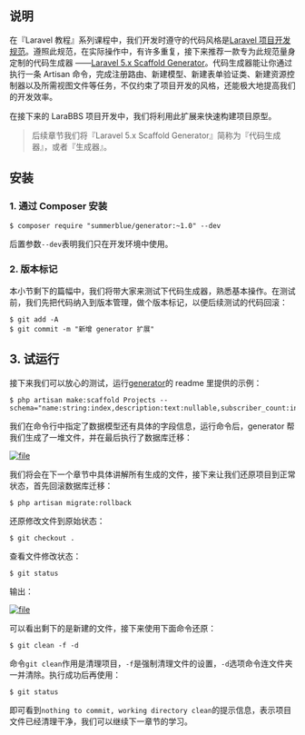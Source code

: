 ## 说明

在『Laravel 教程』系列课程中，我们开发时遵守的代码风格是[Laravel 项目开发规范](https://learnku.com/courses/laravel-specification)。遵照此规范，在实际操作中，有许多重复，接下来推荐一款专为此规范量身定制的代码生成器 ——[Laravel 5.x Scaffold Generator](https://github.com/summerblue/generator)。代码生成器能让你通过执行一条 Artisan 命令，完成注册路由、新建模型、新建表单验证类、新建资源控制器以及所需视图文件等任务，不仅约束了项目开发的风格，还能极大地提高我们的开发效率。

在接下来的 LaraBBS 项目开发中，我们将利用此扩展来快速构建项目原型。

> 后续章节我们将『Laravel 5.x Scaffold Generator』简称为『代码生成器』，或者『生成器』。

## 安装

### 1. 通过 Composer 安装

```
$ composer require "summerblue/generator:~1.0" --dev
```

后置参数`--dev`表明我们只在开发环境中使用。

### 2. 版本标记

本小节剩下的篇幅中，我们将带大家来测试下代码生成器，熟悉基本操作。在测试前，我们先把代码纳入到版本管理，做个版本标记，以便后续测试的代码回滚：

```
$ git add -A
$ git commit -m "新增 generator 扩展"
```

## 3. 试运行

接下来我们可以放心的测试，运行[generator](https://github.com/summerblue/generator)的 readme 里提供的示例：

```
$ php artisan make:scaffold Projects --schema="name:string:index,description:text:nullable,subscriber_count:integer:unsigned:default(0)"
```

我们在命令行中指定了数据模型还有具体的字段信息，运行命令后，generator 帮我们生成了一堆文件，并在最后执行了数据库迁移：

[![](https://iocaffcdn.phphub.org/uploads/images/201812/23/1/7HRTmvwdNT.png!large "file")](https://iocaffcdn.phphub.org/uploads/images/201812/23/1/7HRTmvwdNT.png!large)

我们将会在下一个章节中具体讲解所有生成的文件，接下来让我们还原项目到正常状态，首先回滚数据库迁移：

```
$ php artisan migrate:rollback
```

还原修改文件到原始状态：

```
$ git checkout . 
```

查看文件修改状态：

```
$ git status
```

输出：

[![](https://iocaffcdn.phphub.org/uploads/images/201812/23/1/lyhkFy7xUb.png!large "file")](https://iocaffcdn.phphub.org/uploads/images/201812/23/1/lyhkFy7xUb.png!large)

可以看出剩下的是新建的文件，接下来使用下面命令还原：

```
$ git clean -f -d 
```

命令`git clean`作用是清理项目，`-f`是强制清理文件的设置，`-d`选项命令连文件夹一并清除。执行成功后再使用：

```
$ git status
```

即可看到`nothing to commit, working directory clean`的提示信息，表示项目文件已经清理干净，我们可以继续下一章节的学习。

